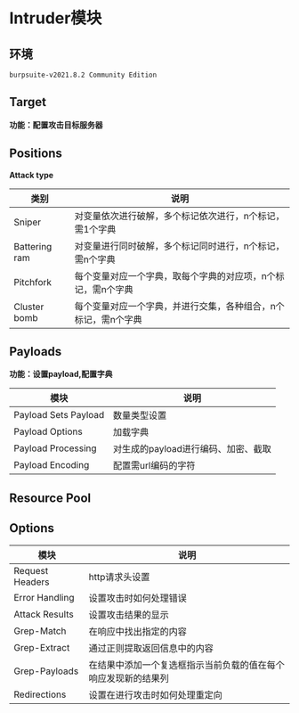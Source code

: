 # Intruder模块

## 环境

```
burpsuite-v2021.8.2 Community Edition
```
## Target

**功能：配置攻击目标服务器**

## Positions

**Attack type**

|类别|说明|
|----|----|
|Sniper|对变量依次进行破解，多个标记依次进行，n个标记，需1个字典|
|Battering ram|对变量进行同时破解，多个标记同时进行，n个标记，需n个字典|
|Pitchfork|每个变量对应一个字典，取每个字典的对应项，n个标记，需n个字典|
|Cluster bomb|每个变量对应一个字典，并进行交集，各种组合，n个标记，需n个字典|

## Payloads

**功能：设置payload,配置字典**

|模块|说明|
|----|----|
|Payload Sets Payload|数量类型设置|
|Payload Options|加载字典|
|Payload Processing|对生成的payload进行编码、加密、截取|
|Payload Encoding|配置需url编码的字符|

## Resource Pool

## Options

|模块|说明|
|----|----|
|Request Headers|http请求头设置|
|Error Handling|设置攻击时如何处理错误|
|Attack Results|设置攻击结果的显示|
|Grep-Match|在响应中找出指定的内容|
|Grep-Extract|通过正则提取返回信息中的内容|
|Grep-Payloads|在结果中添加一个复选框指示当前负载的值在每个响应发现新的结果列|
|Redirections|设置在进行攻击时如何处理重定向|
































